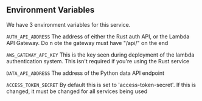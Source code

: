 
## Environment Variables

We have 3 environment variables for this service.

`AUTH_API_ADDRESS`
  The address of either the Rust auth API, or the Lambda API Gateway. Do n ote the gateway must have "/api/" on the end
  
`AWS_GATEWAY_API_KEY`
  This is the key seen during deployment of the lambda authentication system. This isn't  required if you're using the Rust service
  
`DATA_API_ADDRESS`
  The address of the Python data API endpoint
  
 `ACCESS_TOKEN_SECRET`
  By default this is set to 'access-token-secret'. If this is changed, it must be changed for all services being used


